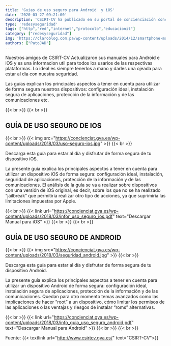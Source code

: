 ```yaml
---
title: 'Guias de uso seguro para Android  y iOS'
date: '2020-03-27 09:21:00'
description: 'CSIRT-CV ha publicado en su portal de concienciación concienciaT, una nueva versión de las guías de "Uso seguro de Android" y "Uso seguro de iOS"'
type: 'redesyseguridad'
tags: ["http","red","internet","protocolo","educacionit"]
category: ["redesyseguridad"]
img: 'https://claroblog.com.pa/wp-content/uploads/2014/12/smartphone-mobile-security.jpeg'
authors: ["PatoJAD"]
---
```


Nuestros amigos de CSIRT-CV Actualizaron sus manuales para Android e iOS y es una informacion util para todos los usarios de las respectivas plataformas. Lo ideal es siempre tenerlos a mano y darles una ojeada para estar al dia con nuestra seguridad.

Las guías explican los principales aspectos a tener en cuenta para utilizar de forma segura nuestros dispositivos: configuración ideal, instalación segura de aplicaciones, protección de la información y de las comunicaciones etc.

{{< br >}}
{{< br >}}

## GUÍA DE USO SEGURO DE IOS

{{< br >}}
{{< img src="https://concienciat.gva.es/wp-content/uploads/2018/03/uso-seguro-ios.jpg" >}}
{{< br >}}

Descarga esta guía para estar al día y disfrutar de forma segura de tu dispositivo iOS.

La presente guía explica los principales aspectos a tener en cuenta para utilizar un dispositivo iOS de forma segura: configuración ideal, instalación, seguridad de aplicaciones, protección de la información y de las comunicaciones. El análisis de la guía se va a realizar sobre dispositivos con una versión de iOS original, es decir, sobre los que no se ha realizado “jailbreak” que permitiría realizar otro tipo de acciones, ya que suprimiría las limitaciones impuestas por Apple.

{{< br >}}
{{< link url="https://concienciat.gva.es/wp-content/uploads/2018/03/infor_uso_seguro_ios.pdf" text="Descargar Manual para iOS" >}}
{{< br >}}
{{< br >}}

## GUÍA DE USO SEGURO DE ANDROID

{{< br >}}
{{< img src="https://concienciat.gva.es/wp-content/uploads/2018/03/seguridad_android.jpg" >}}
{{< br >}}

Descarga esta guía para estar al día y disfrutar de forma segura de tu dispositivo Android.

La presente guía explica los principales aspectos a tener en cuenta para utilizar un dispositivo Android de forma segura: configuración ideal, instalación segura de aplicaciones, protección de la información y de las comunicaciones. Quedan para otro momento temas avanzados como las implicaciones de hacer “root” a un dispositivo, cómo limitar los permisos de las aplicaciones o las ventajas y riesgos de instalar “roms” alternativas.

{{< br >}}
{{< link url="https://concienciat.gva.es/wp-content/uploads/2018/03/info_guia_uso_seguro_android.pdf" text="Descargar Manual para Android" >}}
{{< br >}}
{{< br >}}

Fuente: {{< textlink url="http://www.csirtcv.gva.es/" text="CSIRT-CV">}}

